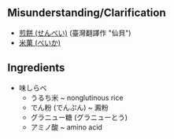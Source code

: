 ## Misunderstanding/Clarification
- [煎餅 (せんべい)](https://ja.wikipedia.org/wiki/煎餅) (臺灣翻譯作 "仙貝")
- [米菓 (べいか)](https://ja.wikipedia.org/wiki/米菓)


## Ingredients
- 味しらべ
    - うるち米 ~ nonglutinous rice
    - でん粉 (でんぷん) ~ 澱粉
    - グラニュー糖 (グラニューとう)
    - アミノ酸 ~ amino acid
